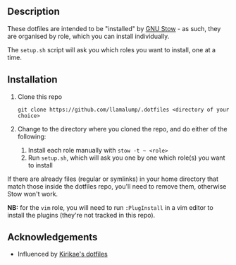 Description
-----------

These dotfiles are intended to be "installed" by [GNU Stow](https://www.gnu.org/software/stow/) - as such, they are organised by role, which you can install individually.

The `setup.sh` script will ask you which roles you want to install, one at a time.

Installation
------------

1. Clone this repo

    `git clone https://github.com/llamalump/.dotfiles <directory of your choice>`

1. Change to the directory where you cloned the repo, and do either of the following:
    1. Install each role manually with `stow -t ~ <role>`
    1. Run `setup.sh`, which will ask you one by one which role(s) you want to install

If there are already files (regular or symlinks) in your home directory that match those inside the dotfiles repo, you'll need to remove them, otherwise Stow won't work.

**NB:** for the `vim` role, you will need to run `:PlugInstall` in a vim editor to install the plugins (they're not tracked in this repo).

Acknowledgements
---------------

* Influenced by [Kirikae's dotfiles](https://github.com/kirikae/.dotfiles)
